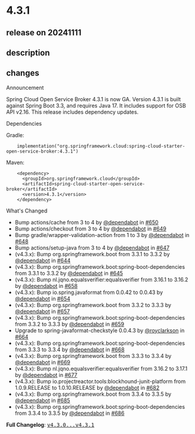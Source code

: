# 4.3.1

## release on 20241111

## description

## changes

Announcement

Spring Cloud Open Service Broker 4.3.1 is now GA. Version 4.3.1 is built against Spring Boot 3.3, and requires Java 17. It includes support for OSB API v2.16. This release includes dependency updates.

Dependencies

Gradle:

        implementation("org.springframework.cloud:spring-cloud-starter-open-service-broker:4.3.1")

Maven:

        <dependency>
          <groupId>org.springframework.cloud</groupId>
          <artifactId>spring-cloud-starter-open-service-broker</artifactId>
          <version>4.3.1</version>
        </dependency>

What's Changed

* Bump actions/cache from 3 to 4 by <a class="user-mention notranslate" data-hovercard-type="organization" data-hovercard-url="/orgs/dependabot/hovercard" data-octo-click="hovercard-link-click" data-octo-dimensions="link_type:self" href="https://github.com/dependabot">@dependabot</a> in <a class="issue-link js-issue-link" data-error-text="Failed to load title" data-id="2425695703" data-permission-text="Title is private" data-url="https://github.com/spring-cloud/spring-cloud-open-service-broker/issues/650" data-hovercard-type="pull_request" data-hovercard-url="/spring-cloud/spring-cloud-open-service-broker/pull/650/hovercard" href="https://github.com/spring-cloud/spring-cloud-open-service-broker/pull/650">#650</a>
* Bump actions/checkout from 3 to 4 by <a class="user-mention notranslate" data-hovercard-type="organization" data-hovercard-url="/orgs/dependabot/hovercard" data-octo-click="hovercard-link-click" data-octo-dimensions="link_type:self" href="https://github.com/dependabot">@dependabot</a> in <a class="issue-link js-issue-link" data-error-text="Failed to load title" data-id="2425695613" data-permission-text="Title is private" data-url="https://github.com/spring-cloud/spring-cloud-open-service-broker/issues/649" data-hovercard-type="pull_request" data-hovercard-url="/spring-cloud/spring-cloud-open-service-broker/pull/649/hovercard" href="https://github.com/spring-cloud/spring-cloud-open-service-broker/pull/649">#649</a>
* Bump gradle/wrapper-validation-action from 1 to 3 by <a class="user-mention notranslate" data-hovercard-type="organization" data-hovercard-url="/orgs/dependabot/hovercard" data-octo-click="hovercard-link-click" data-octo-dimensions="link_type:self" href="https://github.com/dependabot">@dependabot</a> in <a class="issue-link js-issue-link" data-error-text="Failed to load title" data-id="2425695514" data-permission-text="Title is private" data-url="https://github.com/spring-cloud/spring-cloud-open-service-broker/issues/648" data-hovercard-type="pull_request" data-hovercard-url="/spring-cloud/spring-cloud-open-service-broker/pull/648/hovercard" href="https://github.com/spring-cloud/spring-cloud-open-service-broker/pull/648">#648</a>
* Bump actions/setup-java from 3 to 4 by <a class="user-mention notranslate" data-hovercard-type="organization" data-hovercard-url="/orgs/dependabot/hovercard" data-octo-click="hovercard-link-click" data-octo-dimensions="link_type:self" href="https://github.com/dependabot">@dependabot</a> in <a class="issue-link js-issue-link" data-error-text="Failed to load title" data-id="2425695390" data-permission-text="Title is private" data-url="https://github.com/spring-cloud/spring-cloud-open-service-broker/issues/647" data-hovercard-type="pull_request" data-hovercard-url="/spring-cloud/spring-cloud-open-service-broker/pull/647/hovercard" href="https://github.com/spring-cloud/spring-cloud-open-service-broker/pull/647">#647</a>
* (v4.3.x): Bump org.springframework.boot from 3.3.1 to 3.3.2 by <a class="user-mention notranslate" data-hovercard-type="organization" data-hovercard-url="/orgs/dependabot/hovercard" data-octo-click="hovercard-link-click" data-octo-dimensions="link_type:self" href="https://github.com/dependabot">@dependabot</a> in <a class="issue-link js-issue-link" data-error-text="Failed to load title" data-id="2417980825" data-permission-text="Title is private" data-url="https://github.com/spring-cloud/spring-cloud-open-service-broker/issues/644" data-hovercard-type="pull_request" data-hovercard-url="/spring-cloud/spring-cloud-open-service-broker/pull/644/hovercard" href="https://github.com/spring-cloud/spring-cloud-open-service-broker/pull/644">#644</a>
* (v4.3.x): Bump org.springframework.boot:spring-boot-dependencies from 3.3.1 to 3.3.2 by <a class="user-mention notranslate" data-hovercard-type="organization" data-hovercard-url="/orgs/dependabot/hovercard" data-octo-click="hovercard-link-click" data-octo-dimensions="link_type:self" href="https://github.com/dependabot">@dependabot</a> in <a class="issue-link js-issue-link" data-error-text="Failed to load title" data-id="2417980926" data-permission-text="Title is private" data-url="https://github.com/spring-cloud/spring-cloud-open-service-broker/issues/645" data-hovercard-type="pull_request" data-hovercard-url="/spring-cloud/spring-cloud-open-service-broker/pull/645/hovercard" href="https://github.com/spring-cloud/spring-cloud-open-service-broker/pull/645">#645</a>
* (v4.3.x): Bump nl.jqno.equalsverifier:equalsverifier from 3.16.1 to 3.16.2 by <a class="user-mention notranslate" data-hovercard-type="organization" data-hovercard-url="/orgs/dependabot/hovercard" data-octo-click="hovercard-link-click" data-octo-dimensions="link_type:self" href="https://github.com/dependabot">@dependabot</a> in <a class="issue-link js-issue-link" data-error-text="Failed to load title" data-id="2482351478" data-permission-text="Title is private" data-url="https://github.com/spring-cloud/spring-cloud-open-service-broker/issues/658" data-hovercard-type="pull_request" data-hovercard-url="/spring-cloud/spring-cloud-open-service-broker/pull/658/hovercard" href="https://github.com/spring-cloud/spring-cloud-open-service-broker/pull/658">#658</a>
* (v4.3.x): Bump io.spring.javaformat from 0.0.42 to 0.0.43 by <a class="user-mention notranslate" data-hovercard-type="organization" data-hovercard-url="/orgs/dependabot/hovercard" data-octo-click="hovercard-link-click" data-octo-dimensions="link_type:self" href="https://github.com/dependabot">@dependabot</a> in <a class="issue-link js-issue-link" data-error-text="Failed to load title" data-id="2464943304" data-permission-text="Title is private" data-url="https://github.com/spring-cloud/spring-cloud-open-service-broker/issues/654" data-hovercard-type="pull_request" data-hovercard-url="/spring-cloud/spring-cloud-open-service-broker/pull/654/hovercard" href="https://github.com/spring-cloud/spring-cloud-open-service-broker/pull/654">#654</a>
* (v4.3.x): Bump org.springframework.boot from 3.3.2 to 3.3.3 by <a class="user-mention notranslate" data-hovercard-type="organization" data-hovercard-url="/orgs/dependabot/hovercard" data-octo-click="hovercard-link-click" data-octo-dimensions="link_type:self" href="https://github.com/dependabot">@dependabot</a> in <a class="issue-link js-issue-link" data-error-text="Failed to load title" data-id="2482351377" data-permission-text="Title is private" data-url="https://github.com/spring-cloud/spring-cloud-open-service-broker/issues/657" data-hovercard-type="pull_request" data-hovercard-url="/spring-cloud/spring-cloud-open-service-broker/pull/657/hovercard" href="https://github.com/spring-cloud/spring-cloud-open-service-broker/pull/657">#657</a>
* (v4.3.x): Bump org.springframework.boot:spring-boot-dependencies from 3.3.2 to 3.3.3 by <a class="user-mention notranslate" data-hovercard-type="organization" data-hovercard-url="/orgs/dependabot/hovercard" data-octo-click="hovercard-link-click" data-octo-dimensions="link_type:self" href="https://github.com/dependabot">@dependabot</a> in <a class="issue-link js-issue-link" data-error-text="Failed to load title" data-id="2482351541" data-permission-text="Title is private" data-url="https://github.com/spring-cloud/spring-cloud-open-service-broker/issues/659" data-hovercard-type="pull_request" data-hovercard-url="/spring-cloud/spring-cloud-open-service-broker/pull/659/hovercard" href="https://github.com/spring-cloud/spring-cloud-open-service-broker/pull/659">#659</a>
* Upgrade to spring-javaformat-checkstyle 0.0.4.3 by <a class="user-mention notranslate" data-hovercard-type="user" data-hovercard-url="/users/royclarkson/hovercard" data-octo-click="hovercard-link-click" data-octo-dimensions="link_type:self" href="https://github.com/royclarkson">@royclarkson</a> in <a class="issue-link js-issue-link" data-error-text="Failed to load title" data-id="2487373226" data-permission-text="Title is private" data-url="https://github.com/spring-cloud/spring-cloud-open-service-broker/issues/664" data-hovercard-type="pull_request" data-hovercard-url="/spring-cloud/spring-cloud-open-service-broker/pull/664/hovercard" href="https://github.com/spring-cloud/spring-cloud-open-service-broker/pull/664">#664</a>
* (v4.3.x): Bump org.springframework.boot:spring-boot-dependencies from 3.3.3 to 3.3.4 by <a class="user-mention notranslate" data-hovercard-type="organization" data-hovercard-url="/orgs/dependabot/hovercard" data-octo-click="hovercard-link-click" data-octo-dimensions="link_type:self" href="https://github.com/dependabot">@dependabot</a> in <a class="issue-link js-issue-link" data-error-text="Failed to load title" data-id="2537956634" data-permission-text="Title is private" data-url="https://github.com/spring-cloud/spring-cloud-open-service-broker/issues/668" data-hovercard-type="pull_request" data-hovercard-url="/spring-cloud/spring-cloud-open-service-broker/pull/668/hovercard" href="https://github.com/spring-cloud/spring-cloud-open-service-broker/pull/668">#668</a>
* (v4.3.x): Bump org.springframework.boot from 3.3.3 to 3.3.4 by <a class="user-mention notranslate" data-hovercard-type="organization" data-hovercard-url="/orgs/dependabot/hovercard" data-octo-click="hovercard-link-click" data-octo-dimensions="link_type:self" href="https://github.com/dependabot">@dependabot</a> in <a class="issue-link js-issue-link" data-error-text="Failed to load title" data-id="2537956771" data-permission-text="Title is private" data-url="https://github.com/spring-cloud/spring-cloud-open-service-broker/issues/669" data-hovercard-type="pull_request" data-hovercard-url="/spring-cloud/spring-cloud-open-service-broker/pull/669/hovercard" href="https://github.com/spring-cloud/spring-cloud-open-service-broker/pull/669">#669</a>
* (v4.3.x): Bump nl.jqno.equalsverifier:equalsverifier from 3.16.2 to 3.17.1 by <a class="user-mention notranslate" data-hovercard-type="organization" data-hovercard-url="/orgs/dependabot/hovercard" data-octo-click="hovercard-link-click" data-octo-dimensions="link_type:self" href="https://github.com/dependabot">@dependabot</a> in <a class="issue-link js-issue-link" data-error-text="Failed to load title" data-id="2563160309" data-permission-text="Title is private" data-url="https://github.com/spring-cloud/spring-cloud-open-service-broker/issues/677" data-hovercard-type="pull_request" data-hovercard-url="/spring-cloud/spring-cloud-open-service-broker/pull/677/hovercard" href="https://github.com/spring-cloud/spring-cloud-open-service-broker/pull/677">#677</a>
* (v4.3.x): Bump io.projectreactor.tools:blockhound-junit-platform from 1.0.9.RELEASE to 1.0.10.RELEASE by <a class="user-mention notranslate" data-hovercard-type="organization" data-hovercard-url="/orgs/dependabot/hovercard" data-octo-click="hovercard-link-click" data-octo-dimensions="link_type:self" href="https://github.com/dependabot">@dependabot</a> in <a class="issue-link js-issue-link" data-error-text="Failed to load title" data-id="2590678772" data-permission-text="Title is private" data-url="https://github.com/spring-cloud/spring-cloud-open-service-broker/issues/682" data-hovercard-type="pull_request" data-hovercard-url="/spring-cloud/spring-cloud-open-service-broker/pull/682/hovercard" href="https://github.com/spring-cloud/spring-cloud-open-service-broker/pull/682">#682</a>
* (v4.3.x): Bump org.springframework.boot from 3.3.4 to 3.3.5 by <a class="user-mention notranslate" data-hovercard-type="organization" data-hovercard-url="/orgs/dependabot/hovercard" data-octo-click="hovercard-link-click" data-octo-dimensions="link_type:self" href="https://github.com/dependabot">@dependabot</a> in <a class="issue-link js-issue-link" data-error-text="Failed to load title" data-id="2613112735" data-permission-text="Title is private" data-url="https://github.com/spring-cloud/spring-cloud-open-service-broker/issues/685" data-hovercard-type="pull_request" data-hovercard-url="/spring-cloud/spring-cloud-open-service-broker/pull/685/hovercard" href="https://github.com/spring-cloud/spring-cloud-open-service-broker/pull/685">#685</a>
* (v4.3.x): Bump org.springframework.boot:spring-boot-dependencies from 3.3.4 to 3.3.5 by <a class="user-mention notranslate" data-hovercard-type="organization" data-hovercard-url="/orgs/dependabot/hovercard" data-octo-click="hovercard-link-click" data-octo-dimensions="link_type:self" href="https://github.com/dependabot">@dependabot</a> in <a class="issue-link js-issue-link" data-error-text="Failed to load title" data-id="2613112816" data-permission-text="Title is private" data-url="https://github.com/spring-cloud/spring-cloud-open-service-broker/issues/686" data-hovercard-type="pull_request" data-hovercard-url="/spring-cloud/spring-cloud-open-service-broker/pull/686/hovercard" href="https://github.com/spring-cloud/spring-cloud-open-service-broker/pull/686">#686</a>

<strong>Full Changelog</strong>: <a class="commit-link" href="https://github.com/spring-cloud/spring-cloud-open-service-broker/compare/v4.3.0...v4.3.1"><tt>v4.3.0...v4.3.1</tt></a>

